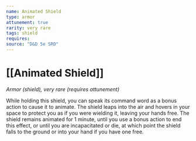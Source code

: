 ```yaml
---
name: Animated Shield
type: armor
attunement: true
rarity: very rare
tags: shield
requires: 
source: "D&D 5e SRD"
---
```

# [[Animated Shield]]



*Armor (shield), very rare (requires attunement)*

While holding this shield, you can speak its command word as a bonus action to cause it to animate. The shield leaps into the air and hovers in your space to protect you as if you were wielding it, leaving your hands free. The shield remains animated for 1 minute, until you use a bonus action to end this effect, or until you are incapacitated or die, at which point the shield falls to the ground or into your hand if you have one free.